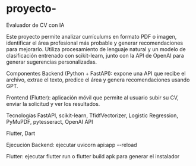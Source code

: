 # proyecto-
Evaluador de CV con IA

Este proyecto permite analizar currículums en formato PDF o imagen, identificar el área profesional más probable y generar recomendaciones para mejorarlo. Utiliza procesamiento de lenguaje natural y un modelo de clasificación entrenado con scikit-learn, junto con la API de OpenAI para generar sugerencias personalizadas.

Componentes
Backend (Python + FastAPI): expone una API que recibe el archivo, extrae el texto, predice el área y genera recomendaciones usando GPT.

Frontend (Flutter): aplicación móvil que permite al usuario subir su CV, enviar la solicitud y ver los resultados.

Tecnologías
FastAPI, scikit-learn, TfidfVectorizer, Logistic Regression, PyMuPDF, pytesseract, OpenAI API

Flutter, Dart

Ejecución
Backend: ejecutar uvicorn api:app --reload

Flutter: ejecutar flutter run o flutter build apk para generar el instalador

